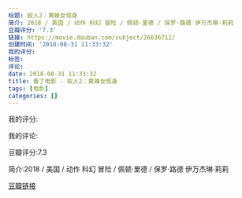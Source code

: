 ```yaml
---
标题: 蚁人2：黄蜂女现身
简介: 2018 / 美国 / 动作 科幻 冒险 / 佩顿·里德 / 保罗·路德 伊万杰琳·莉莉
豆瓣评分: '7.3'
链接: https://movie.douban.com/subject/26636712/
创建时间: '2018-08-31 11:33:32'
我的评分:
标签:
评论:
date: 2018-08-31 11:33:32
title: 看了电影 - 蚁人2：黄蜂女现身
tags: [电影]
categories: []
---
```


我的评分:

我的评论:

豆瓣评分:7.3

简介:2018 / 美国 / 动作 科幻 冒险 / 佩顿·里德 / 保罗·路德 伊万杰琳·莉莉

[豆瓣链接](https://movie.douban.com/subject/26636712/)

